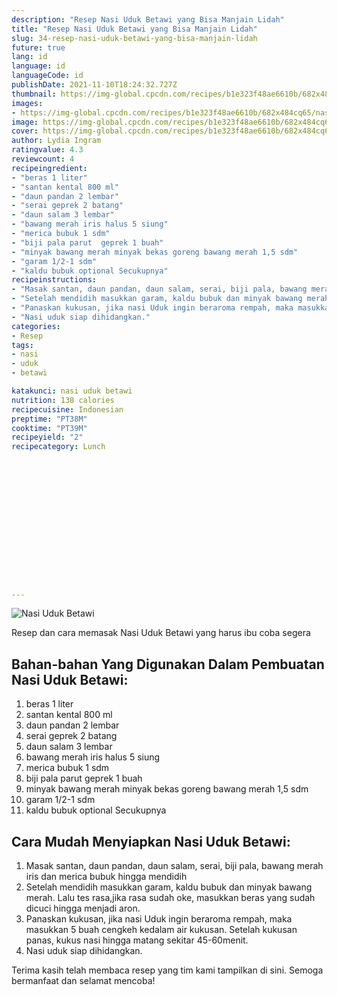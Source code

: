 ```yaml
---
description: "Resep Nasi Uduk Betawi yang Bisa Manjain Lidah"
title: "Resep Nasi Uduk Betawi yang Bisa Manjain Lidah"
slug: 34-resep-nasi-uduk-betawi-yang-bisa-manjain-lidah
future: true
lang: id
language: id
languageCode: id
publishDate: 2021-11-10T18:24:32.727Z 
thumbnail: https://img-global.cpcdn.com/recipes/b1e323f48ae6610b/682x484cq65/nasi-uduk-betawi-foto-resep-utama.png
images:
- https://img-global.cpcdn.com/recipes/b1e323f48ae6610b/682x484cq65/nasi-uduk-betawi-foto-resep-utama.png
image: https://img-global.cpcdn.com/recipes/b1e323f48ae6610b/682x484cq65/nasi-uduk-betawi-foto-resep-utama.png
cover: https://img-global.cpcdn.com/recipes/b1e323f48ae6610b/682x484cq65/nasi-uduk-betawi-foto-resep-utama.png
author: Lydia Ingram
ratingvalue: 4.3
reviewcount: 4
recipeingredient:
- "beras 1 liter"
- "santan kental 800 ml"
- "daun pandan 2 lembar"
- "serai geprek 2 batang"
- "daun salam 3 lembar"
- "bawang merah iris halus 5 siung"
- "merica bubuk 1 sdm"
- "biji pala parut  geprek 1 buah"
- "minyak bawang merah minyak bekas goreng bawang merah 1,5 sdm"
- "garam 1/2-1 sdm"
- "kaldu bubuk optional Secukupnya"
recipeinstructions:
- "Masak santan, daun pandan, daun salam, serai, biji pala, bawang merah iris dan merica bubuk hingga mendidih"
- "Setelah mendidih masukkan garam, kaldu bubuk dan minyak bawang merah. Lalu tes rasa,jika rasa sudah oke, masukkan beras yang sudah dicuci hingga menjadi aron."
- "Panaskan kukusan, jika nasi Uduk ingin beraroma rempah, maka masukkan 5 buah cengkeh kedalam air kukusan. Setelah kukusan panas, kukus nasi hingga matang sekitar 45-60menit."
- "Nasi uduk siap dihidangkan."
categories:
- Resep
tags:
- nasi
- uduk
- betawi

katakunci: nasi uduk betawi 
nutrition: 138 calories
recipecuisine: Indonesian
preptime: "PT38M"
cooktime: "PT39M"
recipeyield: "2"
recipecategory: Lunch


     
    
    
    
    
    
    
    
    
    
    
      
    
---
```



![Nasi Uduk Betawi](https://img-global.cpcdn.com/recipes/b1e323f48ae6610b/682x484cq65/nasi-uduk-betawi-foto-resep-utama.png)

Resep dan cara memasak  Nasi Uduk Betawi yang harus ibu coba segera

<!--inarticleads1-->

## Bahan-bahan Yang Digunakan Dalam Pembuatan Nasi Uduk Betawi:

1. beras 1 liter
1. santan kental 800 ml
1. daun pandan 2 lembar
1. serai geprek 2 batang
1. daun salam 3 lembar
1. bawang merah iris halus 5 siung
1. merica bubuk 1 sdm
1. biji pala parut  geprek 1 buah
1. minyak bawang merah minyak bekas goreng bawang merah 1,5 sdm
1. garam 1/2-1 sdm
1. kaldu bubuk optional Secukupnya



<!--inarticleads2-->

## Cara Mudah Menyiapkan Nasi Uduk Betawi:

1. Masak santan, daun pandan, daun salam, serai, biji pala, bawang merah iris dan merica bubuk hingga mendidih
1. Setelah mendidih masukkan garam, kaldu bubuk dan minyak bawang merah. Lalu tes rasa,jika rasa sudah oke, masukkan beras yang sudah dicuci hingga menjadi aron.
1. Panaskan kukusan, jika nasi Uduk ingin beraroma rempah, maka masukkan 5 buah cengkeh kedalam air kukusan. Setelah kukusan panas, kukus nasi hingga matang sekitar 45-60menit.
1. Nasi uduk siap dihidangkan.




Terima kasih telah membaca resep yang tim kami tampilkan di sini. Semoga bermanfaat dan selamat mencoba!
